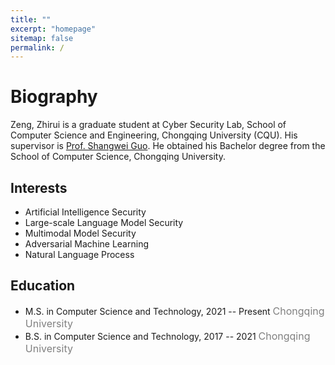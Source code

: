 ```yaml
---
title: ""
excerpt: "homepage"
sitemap: false
permalink: /
---
```


# **Biography**

Zeng, Zhirui is a graduate student at Cyber Security Lab, School of Computer Science and Engineering, Chongqing  University (CQU). His supervisor is [Prof. Shangwei Guo](https://scholar.google.com/citations?user=wQrVkBYAAAAJ&hl). He obtained his Bachelor degree from the School of Computer Science, Chongqing University.
## Interests

- Artificial Intelligence Security
- Large-scale Language Model Security
- Multimodal Model Security
- Adversarial Machine Learning
- Natural Language Process

## Education

- M.S. in Computer Science and Technology, 2021 -- Present  <font  color=gray size=3>Chongqing University</font>
- B.S. in Computer Science and Technology, 2017 -- 2021   <font  color=gray size=3>Chongqing University</font>

<!-- # news

![](../images/new.gif) September 2021: Our paper "Research on Third-Party Libraries in Android  Apps: A Taxonomy and Systematic Literature Review" accepted by [TSE (CCF-A)](https://www.computer.org/csdl/journal/ts)! 

![](../images/new.gif) August 2021: Our paper "Accessibile or Not? An Empirical Investigation of Android App Accessibility" accepted by [TSE (CCF-A)](https://www.computer.org/csdl/journal/ts)!  -->

